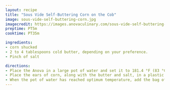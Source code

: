 ```yaml
---
layout: recipe
title: "Sous Vide Self-Buttering Corn on the Cob"
image: sous-vide-self-buttering-corn.jpg
imagecredit: https://images.anovaculinary.com/sous-vide-self-buttering-corn-on-the-cob/header/sous-vide-self-buttering-corn-on-the-cob-header-og.jpg
preptime: PT5m
cooktime: PT35m

ingredients:
- corn shucked
- 2 to 4 tablespoons cold butter, depending on your preference.
- Pinch of salt

directions:
- Place the Anova in a large pot of water and set it to 181.4 °F (83 °C).
- Place the ears of corn, along with the butter and salt, in a plastic bag and vacuum seal.
- When the pot of water has reached optimum temperature, add the bag of corn, and allow to cook for 30 minutes
---
```

